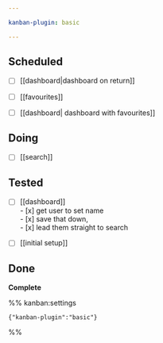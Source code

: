 ```yaml
---

kanban-plugin: basic

---
```


## Scheduled

- [ ] [[dashboard|dashboard on return]]
- [ ] [[favourites]]
- [ ] [[dashboard| dashboard with favourites]]


## Doing

- [ ] [[search]]


## Tested

- [ ] [[dashboard]]  <br>- [x] get user to set name<br>- [x] save that down,<br>- [x] lead them straight to search
- [ ] [[initial setup]]


## Done

**Complete**




%% kanban:settings
```
{"kanban-plugin":"basic"}
```
%%